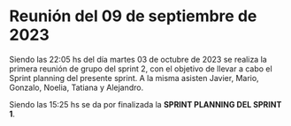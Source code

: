 # Reunión del 09 de septiembre de 2023

Siendo las 22:05 hs del día martes 03 de octubre de 2023 se realiza la primera reunión de grupo del sprint 2, con el objetivo de llevar a cabo el Sprint planning del presente sprint. A la misma asisten Javier, Mario, Gonzalo, Noelia, Tatiana y Alejandro.


 
Siendo las 15:25 hs se da por finalizada la **SPRINT PLANNING DEL SPRINT 1**. 
